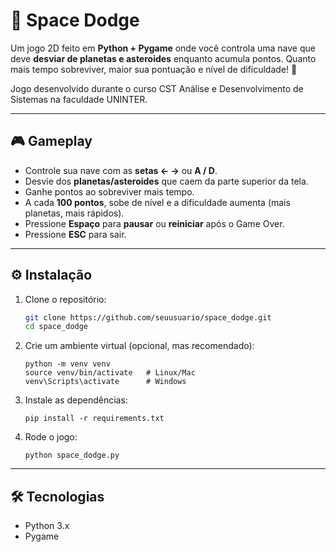 # 🌌 Space Dodge

Um jogo 2D feito em **Python + Pygame** onde você controla uma nave que deve **desviar de planetas e asteroides** enquanto acumula pontos. Quanto mais tempo sobreviver, maior sua pontuação e nível de dificuldade! 🚀

Jogo desenvolvido durante o curso CST Análise e Desenvolvimento de Sistemas na faculdade UNINTER.

---

## 🎮 Gameplay

- Controle sua nave com as **setas ← →** ou **A / D**.
- Desvie dos **planetas/asteroides** que caem da parte superior da tela.
- Ganhe pontos ao sobreviver mais tempo.
- A cada **100 pontos**, sobe de nível e a dificuldade aumenta (mais planetas, mais rápidos).
- Pressione **Espaço** para **pausar** ou **reiniciar** após o Game Over.
- Pressione **ESC** para sair.

---

## ⚙️ Instalação

1. Clone o repositório:
   ```bash
   git clone https://github.com/seuusuario/space_dodge.git
   cd space_dodge
   ```
2. Crie um ambiente virtual (opcional, mas recomendado):

   ```
   python -m venv venv
   source venv/bin/activate   # Linux/Mac
   venv\Scripts\activate      # Windows
   ```

3. Instale as dependências:

   ```
   pip install -r requirements.txt
   ```

4. Rode o jogo:

   ```
   python space_dodge.py
   ```

---

## 🛠️ Tecnologias

- Python 3.x
- Pygame
